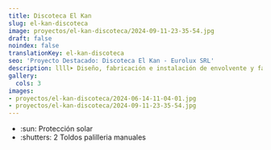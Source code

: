 ```yaml
---
title: Discoteca El Kan
slug: el-kan-discoteca
image: proyectos/el-kan-discoteca/2024-09-11-23-35-54.jpg
draft: false
noindex: false
translationKey: el-kan-discoteca
seo: 'Proyecto Destacado: Discoteca El Kan - Eurolux SRL'
description: llll➤ Diseño, fabricación e instalación de envolvente y fachada ligera ✅ para el proyecto Discoteca El Kan.
gallery:
  cols: 3
images:
- proyectos/el-kan-discoteca/2024-06-14-11-04-01.jpg
- proyectos/el-kan-discoteca/2024-09-11-23-35-54.jpg
---
```

- :sun: Protección solar
- :shutters: 2 Toldos palilleria manuales